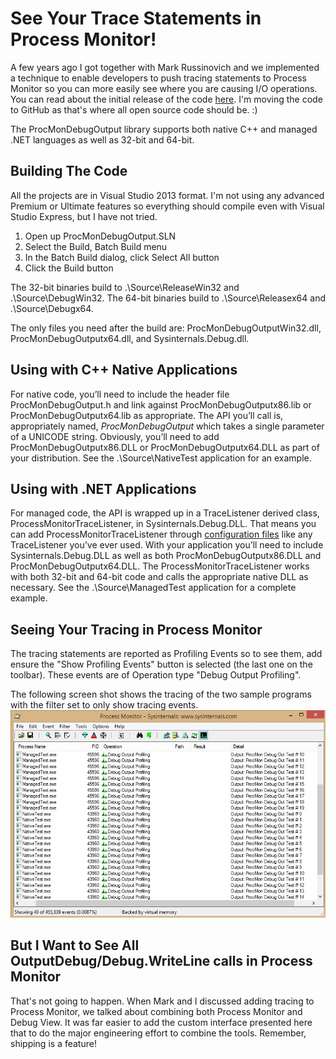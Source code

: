 # See Your Trace Statements in Process Monitor! #
A few years ago I got together with Mark Russinovich and we implemented a technique to enable developers to push tracing statements to Process Monitor so you can more easily see where you are causing I/O operations. You can read about the initial release of the code [here](http://www.wintellect.com/blogs/jrobbins/see-the-i-o-you-caused-by-getting-your-diagnostic-tracing-into-process-monitor). I'm moving the code to GitHub as that's where all open source code should be. :)

The ProcMonDebugOutput library supports both native C++ and managed .NET languages as well as 32-bit and 64-bit. 

## Building The Code ##
All the projects are in Visual Studio 2013 format. I'm not using any advanced Premium or Ultimate features so everything should compile even with Visual Studio Express, but I have not tried.

1. Open up ProcMonDebugOutput.SLN
2. Select the Build, Batch Build menu
3. In the Batch Build dialog, click Select All button
4. Click the Build button

The 32-bit binaries build to .\Source\ReleaseWin32 and .\Source\DebugWin32.
The 64-bit binaries build to .\Source\Releasex64 and .\Source\Debugx64.

The only files you need after the build are: ProcMonDebugOutputWin32.dll, ProcMonDebugOutputx64.dll, and Sysinternals.Debug.dll.

## Using with C++ Native Applications ##
For native code, you’ll need to include the header file ProcMonDebugOutput.h and link against ProcMonDebugOutputx86.lib or ProcMonDebugOutputx64.lib as appropriate. The API you’ll call is, appropriately named, *ProcMonDebugOutput* which takes a single parameter of a UNICODE string. Obviously, you’ll need to add ProcMonDebugOutputx86.DLL or ProcMonDebugOutputx64.DLL as part of your distribution. See the .\Source\NativeTest application for an example.

## Using with .NET Applications ##
For managed code, the API is wrapped up in a TraceListener derived class, ProcessMonitorTraceListener, in Sysinternals.Debug.DLL. That means you can add ProcessMonitorTraceListener through [configuration files](http://msdn.microsoft.com/en-us/library/sk36c28t.aspx) like any TraceListener you’ve ever used. With your application you’ll need to include Sysinternals.Debug.DLL as well as both ProcMonDebugOutputx86.DLL and ProcMonDebugOutputx64.DLL. The ProcessMonitorTraceListener works with both 32-bit and 64-bit code and calls the appropriate native DLL as necessary. See the .\Source\ManagedTest application for a complete example.

## Seeing Your Tracing in Process Monitor ##
The tracing statements are reported as Profiling Events so to see them, add ensure the "Show Profiling Events" button is selected (the last one on the toolbar). These events are of Operation type "Debug Output Profiling".

The following screen shot shows the tracing of the two sample programs with the filter set to only show tracing events.
![](ProcMonShowingTracing.jpeg)

## But I Want to See All OutputDebug/Debug.WriteLine calls in Process Monitor ##
That's not going to happen. When Mark and I discussed adding tracing to Process Monitor, we talked about combining both Process Monitor and Debug View. It was far easier to add the custom interface presented here that to do the major engineering effort to combine the tools. Remember, shipping is a feature!



